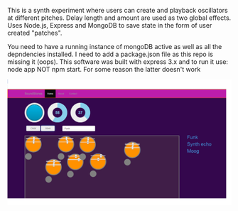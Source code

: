 

This is a synth experiment where users can create and playback oscillators at different pitches. Delay length and amount are used as two global effects.
Uses Node.js, Express and MongoDB to save state in the form of user created "patches".

You need to have a running instance of mongoDB active as well as all the depndencies installed. I need to add a package.json file as this repo is missing it (oops). This software was built with express 3.x and to run it use:   node app    NOT npm start. For some reason the latter doesn't work


![Alt text](https://raw.githubusercontent.com/wktdev/nodesynthpad/master/public/images/img.PNG)
